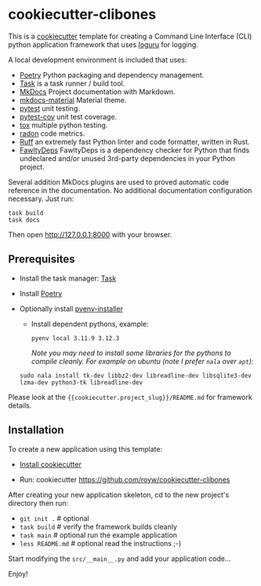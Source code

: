 # cookiecutter-clibones

This is a [cookiecutter](https://cookiecutter.readthedocs.io/) template for creating a Command Line Interface (CLI) python application framework 
that uses [loguru](https://loguru.readthedocs.io) for logging.  
 
A local development environment is included that uses:
 
* [Poetry](https://python-poetry.org/) Python packaging and dependency management.
* [Task](https://taskfile.dev/) is a task runner / build tool. 
* [MkDocs](https://www.mkdocs.org/) Project documentation with Markdown.
* [mkdocs-material](https://squidfunk.github.io/mkdocs-material/) Material theme.
* [pytest](https://docs.pytest.org) unit testing.
* [pytest-cov](https://pytest-cov.readthedocs.io/) unit test coverage.
* [tox](https://tox.wiki) multiple python testing. 
* [radon](https://radon.readthedocs.io) code metrics.
* [Ruff](https://docs.astral.sh/ruff/) an extremely fast Python linter and code formatter, written in Rust.
* [FawltyDeps](https://github.com/tweag/FawltyDeps) FawltyDeps is a dependency checker for Python that finds 
  undeclared and/or unused 3rd-party dependencies in your Python project.

Several addition MkDocs plugins are used to proved automatic code reference in the
documentation.  No additional documentation configuration necessary.  Just run:

    task build
    task docs

Then open http://127.0.0.1:8000 with your browser.

## Prerequisites

* Install the task manager: [Task](https://taskfile.dev/)
* Install [Poetry](https://python-poetry.org/)
* Optionally install [pyenv-installer](https://github.com/pyenv/pyenv-installer)
  * Install dependent pythons, example:
  
    `pyenv local 3.11.9 3.12.3`

    *Note you may need to install some libraries for the pythons to compile cleanly.* 
    *For example on ubuntu (note I prefer `nala` over `apt`):*

  `sudo nala install tk-dev libbz2-dev libreadline-dev libsqlite3-dev lzma-dev python3-tk libreadline-dev`

Please look at the `{{cookiecutter.project_slug}}/README.md` for framework details.

## Installation

To create a new application using this template:

* [Install cookiecutter](https://cookiecutter.readthedocs.io/en/latest/installation.html)

* Run:  cookiecutter https://github.com/royw/cookiecutter-clibones

After creating your new application skeleton, cd to the new project's directory then run:

* `git init .`     # optional
* `task build`      # verify the framework builds cleanly
* `task main`       # optional run the example application
* `less README.md`  # optional read the instructions ;-)

Start modifying the `src/__main__.py` and add your application code...

Enjoy!
